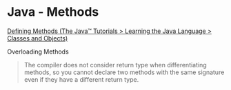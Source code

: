 # Java - Methods

[Defining Methods (The Java™ Tutorials > Learning the Java Language > Classes and Objects)](https://docs.oracle.com/javase/tutorial/java/javaOO/methods.html)

Overloading Methods

> The compiler does not consider return type when differentiating methods, so you cannot declare two methods with the same signature even if they have a different return type.
